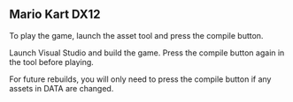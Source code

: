 ## Mario Kart DX12

To play the game, launch the asset tool and press the compile button.

Launch Visual Studio and build the game. Press the compile button again in the tool before playing.

For future rebuilds, you will only need to press the compile button if any assets in DATA are changed.